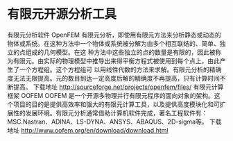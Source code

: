 # 有限元开源分析工具







有限元分析软件 OpenFEM
有限元分析，即使用有限元方法来分析静态或动态的物体或系统。在这种方法中一个物体或系统被分解为由多个相互联结的、简单、独立的点组成的几何模型。在这 种方法中这些独立的点的数量是有限的，因此被称为有限元。由实际的物理模型中推导出来得平衡方程式被使用到每个点上，由此产生了一个方程组。这个方程组可 以用线性代数的方法来求解。有限元分析的精确度无法无限提高。元的数目到达一定高度后解的精确度不再提高，只有计算时间不断提高。
下载地址 http://sourceforge.net/projects/openfem/files/
有限元计算框架 OOFEM
OOFEM 是一个开源多物理并行有限元程序的面向对象的架构。这个项目的目的是提供高效率和强大的有限元计算工具，以及提供高度模块化和可扩展性的发展环境。有限元分析通常借助计算机软件完成，著名工程软件有：MSC.Nastran、ADINA、LS-DYNA、ANSYS、ABAQUS、2D-sigma等。
下载地址  http://www.oofem.org/en/download/download.html























